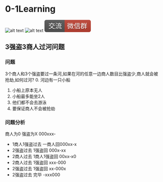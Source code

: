 # 0-1Learning

![alt text](../../static/common/svg/luoxiaosheng.svg "公众号")
![alt text](../../static/common/svg/luoxiaosheng_learning.svg "学习")
![alt text](../../static/common/svg/luoxiaosheng_wechat.svg "微信")


## 3强盗3商人过河问题

### 问题
3个商人和3个强盗要过一条河,如果在河的任意一边商人数目比强盗少,商人就会被抢劫,如何过河?
0. 河边有一只小船
1. 小船上原本无人
2. 小船最多能坐2人
3. 他们都不会去游泳
4. 要保证商人不会被抢劫


### 问题分析
商人为0  强盗为X  000xxx-
* 1商人1强盗过去 一商人回000xx-x 
* 2强盗过去 1强盗回 000x-xx
* 2商人过去 1商人1强盗回 00xx-x0
* 2商人过去 1强盗回 xxx-000
* 2强盗过去 1强盗回 xx-000x
* 2强盗过去 完毕 -xxx000